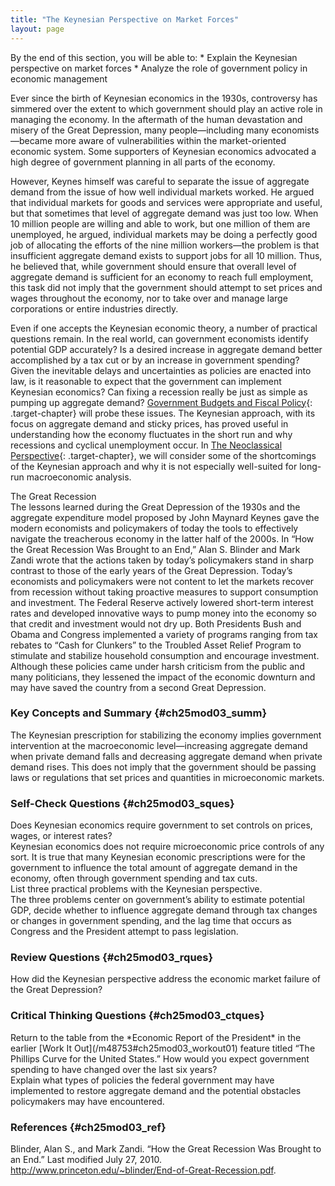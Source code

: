 ```yaml
---
title: "The Keynesian Perspective on Market Forces"
layout: page
---
```



<div data-type="abstract" markdown="1">
By the end of this section, you will be able to:
* Explain the Keynesian perspective on market forces
* Analyze the role of government policy in economic management

</div>

Ever since the birth of Keynesian economics in the 1930s, controversy has simmered over the extent to which government should play an active role in managing the economy. In the aftermath of the human devastation and misery of the Great Depression, many people—including many economists—became more aware of vulnerabilities within the market-oriented economic system. Some supporters of Keynesian economics advocated a high degree of government planning in all parts of the economy.

However, Keynes himself was careful to separate the issue of aggregate demand from the issue of how well individual markets worked. He argued that individual markets for goods and services were appropriate and useful, but that sometimes that level of aggregate demand was just too low. When 10 million people are willing and able to work, but one million of them are unemployed, he argued, individual markets may be doing a perfectly good job of allocating the efforts of the nine million workers—the problem is that insufficient aggregate demand exists to support jobs for all 10 million. Thus, he believed that, while government should ensure that overall level of aggregate demand is sufficient for an economy to reach full employment, this task did not imply that the government should attempt to set prices and wages throughout the economy, nor to take over and manage large corporations or entire industries directly.

Even if one accepts the Keynesian economic theory, a number of practical questions remain. In the real world, can government economists identify potential GDP accurately? Is a desired increase in aggregate demand better accomplished by a tax cut or by an increase in government spending? Given the inevitable delays and uncertainties as policies are enacted into law, is it reasonable to expect that the government can implement Keynesian economics? Can fixing a recession really be just as simple as pumping up aggregate demand? [Government Budgets and Fiscal Policy](/m48791){: .target-chapter} will probe these issues. The Keynesian approach, with its focus on aggregate demand and sticky prices, has proved useful in understanding how the economy fluctuates in the short run and why recessions and cyclical unemployment occur. In [The Neoclassical Perspective](/m48756){: .target-chapter}, we will consider some of the shortcomings of the Keynesian approach and why it is not especially well-suited for long-run macroeconomic analysis.

<div data-type="note" data-has-label="true" id="ch25mod03_bring" class="economics bringhome" data-label="" markdown="1">
<div data-type="title">
The Great Recession
</div>
The lessons learned during the Great Depression of the 1930s and the aggregate expenditure model proposed by John Maynard Keynes gave the modern economists and policymakers of today the tools to effectively navigate the treacherous economy in the latter half of the 2000s. In “How the Great Recession Was Brought to an End,” Alan S. Blinder and Mark Zandi wrote that the actions taken by today’s policymakers stand in sharp contrast to those of the early years of the Great Depression. Today’s economists and policymakers were not content to let the markets recover from recession without taking proactive measures to support consumption and investment. The Federal Reserve actively lowered short-term interest rates and developed innovative ways to pump money into the economy so that credit and investment would not dry up. Both Presidents Bush and Obama and Congress implemented a variety of programs ranging from tax rebates to “Cash for Clunkers” to the Troubled Asset Relief Program to stimulate and stabilize household consumption and encourage investment. Although these policies came under harsh criticism from the public and many politicians, they lessened the impact of the economic downturn and may have saved the country from a second Great Depression.

</div>

### Key Concepts and Summary   {#ch25mod03_summ}

The Keynesian prescription for stabilizing the economy implies government intervention at the macroeconomic level—increasing aggregate demand when private demand falls and decreasing aggregate demand when private demand rises. This does not imply that the government should be passing laws or regulations that set prices and quantities in microeconomic markets.

### Self-Check Questions   {#ch25mod03_sques}

<div data-type="exercise" id="ch25mod03_sques01">
<div data-type="problem" id="ch25mod03_squesp01" markdown="1">
Does Keynesian economics require government to set controls on prices, wages, or interest rates?

</div>
<div data-type="solution" id="ch25mod03_sques01s" markdown="1">
Keynesian economics does not require microeconomic price controls of any sort. It is true that many Keynesian economic prescriptions were for the government to influence the total amount of aggregate demand in the economy, often through government spending and tax cuts.

</div>
</div>

<div data-type="exercise" id="ch25mod03_sques02">
<div data-type="problem" id="ch25mod03_squesp02" markdown="1">
List three practical problems with the Keynesian perspective.

</div>
<div data-type="solution" id="ch25mod03_sques02s" markdown="1">
The three problems center on government’s ability to estimate potential GDP, decide whether to influence aggregate demand through tax changes or changes in government spending, and the lag time that occurs as Congress and the President attempt to pass legislation.

</div>
</div>

### Review Questions   {#ch25mod03_rques}

<div data-type="exercise" id="ch25mod03_rques02">
<div data-type="problem" id="ch25mod03_rquesp02" markdown="1">
How did the Keynesian perspective address the economic market failure of the Great Depression?

</div>
</div>

### Critical Thinking Questions   {#ch25mod03_ctques}

<div data-type="exercise" id="ch25mod03_ctques01">
<div data-type="problem" id="ch25mod03_ctquesp01" markdown="1">
Return to the table from the *Economic Report of the President* in the earlier [Work It Out](/m48753#ch25mod03_workout01) feature titled “The Phillips Curve for the United States.” How would you expect government spending to have changed over the last six years?

</div>
</div>

<div data-type="exercise" id="ch25mod03_ctques02">
<div data-type="problem" id="ch25mod03_ctquesp02" markdown="1">
Explain what types of policies the federal government may have implemented to restore aggregate demand and the potential obstacles policymakers may have encountered.

</div>
</div>

### References   {#ch25mod03_ref}

Blinder, Alan S., and Mark Zandi. “How the Great Recession Was Brought to an End.” Last modified July 27, 2010. http://www.princeton.edu/~blinder/End-of-Great-Recession.pdf.

